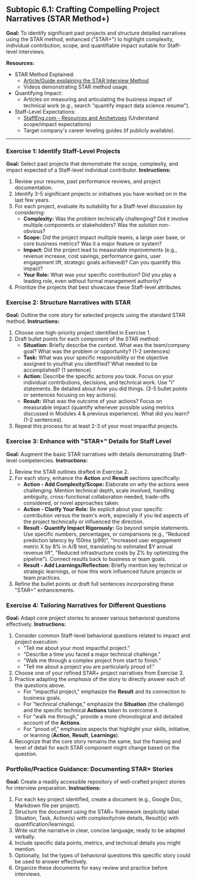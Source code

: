 ## Subtopic 6.1: Crafting Compelling Project Narratives (STAR Method+)

**Goal:** To identify significant past projects and structure detailed narratives using the STAR method, enhanced ("STAR+") to highlight complexity, individual contribution, scope, and quantifiable impact suitable for Staff-level interviews.

**Resources:**

  * STAR Method Explained:
      * [Article/Guide explaining the STAR Interview Method](https://www.themuse.com/advice/star-interview-method)
      * Videos demonstrating STAR method usage.
  * Quantifying Impact:
      * Articles on measuring and articulating the business impact of technical work (e.g., search "quantify impact data science resume").
  * Staff-Level Expectations:
      * [StaffEng.com - Resources and Archetypes](https://staffeng.com/) (Understand scope/impact expectations)
      * Target company's career leveling guides (if publicly available).

-----

### Exercise 1: Identify Staff-Level Projects

**Goal:** Select past projects that demonstrate the scope, complexity, and impact expected of a Staff-level individual contributor.
**Instructions:**

1.  Review your resume, past performance reviews, and project documentation.
2.  Identify 3-5 significant projects or initiatives you have worked on in the last few years.
3.  For each project, evaluate its suitability for a Staff-level discussion by considering:
      * **Complexity:** Was the problem technically challenging? Did it involve multiple components or stakeholders? Was the solution non-obvious?
      * **Scope:** Did the project impact multiple teams, a large user base, or core business metrics? Was it a major feature or system?
      * **Impact:** Did the project lead to measurable improvements (e.g., revenue increase, cost savings, performance gains, user engagement lift, strategic goals achieved)? Can you quantify this impact?
      * **Your Role:** What was your specific contribution? Did you play a leading role, even without formal management authority?
4.  Prioritize the projects that best showcase these Staff-level attributes.

### Exercise 2: Structure Narratives with STAR

**Goal:** Outline the core story for selected projects using the standard STAR method.
**Instructions:**

1.  Choose one high-priority project identified in Exercise 1.
2.  Draft bullet points for each component of the STAR method:
      * **Situation:** Briefly describe the context. What was the team/company goal? What was the problem or opportunity? (1-2 sentences)
      * **Task:** What was your specific responsibility or the objective assigned to you/that you identified? What needed to be accomplished? (1 sentence)
      * **Action:** Describe the specific actions *you* took. Focus on your individual contributions, decisions, and technical work. Use "I" statements. Be detailed about *how* you did things. (3-5 bullet points or sentences focusing on key actions).
      * **Result:** What was the outcome of your actions? Focus on measurable impact (quantify whenever possible using metrics discussed in Modules 4 & previous experience). What did you learn? (1-2 sentences).
3.  Repeat this process for at least 2-3 of your most impactful projects.

### Exercise 3: Enhance with "STAR+" Details for Staff Level

**Goal:** Augment the basic STAR narratives with details demonstrating Staff-level competencies.
**Instructions:**

1.  Review the STAR outlines drafted in Exercise 2.
2.  For each story, enhance the **Action** and **Result** sections specifically:
      * **Action - Add Complexity/Scope:** Elaborate on *why* the actions were challenging. Mention technical depth, scale involved, handling ambiguity, cross-functional collaboration needed, trade-offs considered, or novel approaches taken.
      * **Action - Clarify Your Role:** Be explicit about your specific contribution versus the team's work, especially if you led aspects of the project technically or influenced the direction.
      * **Result - Quantify Impact Rigorously:** Go beyond simple statements. Use specific numbers, percentages, or comparisons (e.g., "Reduced prediction latency by 150ms (p99)", "Increased user engagement metric X by 8% in A/B test, translating to estimated $Y annual revenue lift", "Reduced infrastructure costs by Z% by optimizing the pipeline"). Connect results back to business or team goals.
      * **Result - Add Learnings/Reflection:** Briefly mention key technical or strategic learnings, or how this work influenced future projects or team practices.
3.  Refine the bullet points or draft full sentences incorporating these "STAR+" enhancements.

### Exercise 4: Tailoring Narratives for Different Questions

**Goal:** Adapt core project stories to answer various behavioral questions effectively.
**Instructions:**

1.  Consider common Staff-level behavioral questions related to impact and project execution:
      * "Tell me about your most impactful project."
      * "Describe a time you faced a major technical challenge."
      * "Walk me through a complex project from start to finish."
      * "Tell me about a project you are particularly proud of."
2.  Choose one of your refined STAR+ project narratives from Exercise 3.
3.  Practice adapting the *emphasis* of the story to directly answer each of the questions above.
      * For "impactful project," emphasize the **Result** and its connection to business goals.
      * For "technical challenge," emphasize the **Situation** (the challenge) and the specific technical **Actions** taken to overcome it.
      * For "walk me through," provide a more chronological and detailed account of the **Actions**.
      * For "proud of," emphasize aspects that highlight your skills, initiative, or learning (**Action**, **Result**, **Learnings**).
4.  Recognize that the core story remains the same, but the framing and level of detail for each STAR component might change based on the question.

### Portfolio/Practice Guidance: Documenting STAR+ Stories

**Goal:** Create a readily accessible repository of well-crafted project stories for interview preparation.
**Instructions:**

1.  For each key project identified, create a document (e.g., Google Doc, Markdown file per project).
2.  Structure the document using the STAR+ framework (explicitly label Situation, Task, Action(s) with complexity/role details, Result(s) with quantification/learnings).
3.  Write out the narrative in clear, concise language, ready to be adapted verbally.
4.  Include specific data points, metrics, and technical details you might mention.
5.  Optionally, list the types of behavioral questions this specific story could be used to answer effectively.
6.  Organize these documents for easy review and practice before interviews.


